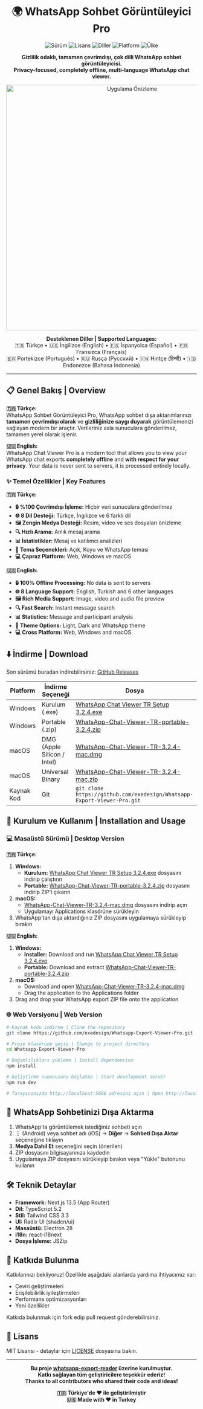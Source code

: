 <div align="center">

# 🌍 WhatsApp Sohbet Görüntüleyici Pro

![Sürüm](https://img.shields.io/badge/Sürüm-3.2.4-brightgreen)
![Lisans](https://img.shields.io/badge/Lisans-MIT-blue)
![Diller](https://img.shields.io/badge/Diller-8-orange)
![Platform](https://img.shields.io/badge/Platform-Web%20%7C%20Windows%20%7C%20macOS-lightgrey)
![Ülke](https://img.shields.io/badge/Made%20in-Turkey-red)

**Gizlilik odaklı, tamamen çevrimdışı, çok dilli WhatsApp sohbet görüntüleyicisi.**  
**Privacy-focused, completely offline, multi-language WhatsApp chat viewer.**

<img src="https://github.com/exedesign/Whatsapp-Export-Viewer-Pro/raw/main/public/app-preview.png" alt="Uygulama Önizleme" width="650" />

**Desteklenen Diller | Supported Languages:**  
🇹🇷 Türkçe • 🇺🇸 İngilizce (English) • 🇪🇸 İspanyolca (Español) • 🇫🇷 Fransızca (Français)  
🇧🇷 Portekizce (Português) • 🇷🇺 Rusça (Русский) • 🇮🇳 Hintçe (हिन्दी) • 🇮🇩 Endonezce (Bahasa Indonesia)

</div>

---

## 📋 Genel Bakış | Overview

**🇹🇷 Türkçe:**  
WhatsApp Sohbet Görüntüleyici Pro, WhatsApp sohbet dışa aktarımlarınızı **tamamen çevrimdışı olarak** ve **gizliliğinize saygı duyarak** görüntülemenizi sağlayan modern bir araçtır. Verileriniz asla sunuculara gönderilmez, tamamen yerel olarak işlenir.

**🇺🇸 English:**  
WhatsApp Chat Viewer Pro is a modern tool that allows you to view your WhatsApp chat exports **completely offline** and **with respect for your privacy**. Your data is never sent to servers, it is processed entirely locally.

### ✨ Temel Özellikler | Key Features

**🇹🇷 Türkçe:**
- **🔒 %100 Çevrimdışı İşleme:** Hiçbir veri sunuculara gönderilmez
- **🌐 8 Dil Desteği:** Türkçe, İngilizce ve 6 farklı dil
- **🖼️ Zengin Medya Desteği:** Resim, video ve ses dosyaları önizleme
- **🔍 Hızlı Arama:** Anlık mesaj arama
- **📊 İstatistikler:** Mesaj ve katılımcı analizleri
- **🎨 Tema Seçenekleri:** Açık, Koyu ve WhatsApp teması
- **💻 Çapraz Platform:** Web, Windows ve macOS

**🇺🇸 English:**
- **🔒 100% Offline Processing:** No data is sent to servers
- **🌐 8 Language Support:** English, Turkish and 6 other languages
- **🖼️ Rich Media Support:** Image, video and audio file preview
- **🔍 Fast Search:** Instant message search
- **📊 Statistics:** Message and participant analysis
- **🎨 Theme Options:** Light, Dark and WhatsApp theme
- **💻 Cross Platform:** Web, Windows and macOS

## ⬇️ İndirme | Download

Son sürümü buradan indirebilirsiniz: [GitHub Releases](https://github.com/exedesign/Whatsapp-Export-Viewer-Pro/releases/tag/v3.2.4)

| Platform | İndirme Seçeneği | Dosya |
|----------|------------------|--------------|
| Windows | Kurulum (.exe) | [WhatsApp Chat Viewer TR Setup 3.2.4.exe](https://github.com/exedesign/Whatsapp-Export-Viewer-Pro/releases/download/v3.2.4/WhatsApp.Chat.Viewer.TR.Setup.3.2.4.exe) |
| Windows | Portable (.zip) | [WhatsApp-Chat-Viewer-TR-portable-3.2.4.zip](https://github.com/exedesign/Whatsapp-Export-Viewer-Pro/releases/download/v3.2.4/WhatsApp-Chat-Viewer-TR-portable-3.2.4.zip) |
| macOS | DMG (Apple Silicon / Intel) | [WhatsApp-Chat-Viewer-TR-3.2.4-mac.dmg](https://github.com/exedesign/Whatsapp-Export-Viewer-Pro/releases/download/v3.2.4/WhatsApp-Chat-Viewer-TR-3.2.4-mac.dmg) |
| macOS | Universal Binary | [WhatsApp-Chat-Viewer-TR-3.2.4-mac.zip](https://github.com/exedesign/Whatsapp-Export-Viewer-Pro/releases/download/v3.2.4/WhatsApp-Chat-Viewer-TR-3.2.4-mac.zip) |
| Kaynak Kod | Git | `git clone https://github.com/exedesign/Whatsapp-Export-Viewer-Pro.git` |

## 🚀 Kurulum ve Kullanım | Installation and Usage

### 💻 Masaüstü Sürümü | Desktop Version

**🇹🇷 Türkçe:**
1. **Windows:**
   - **Kurulum:** [WhatsApp Chat Viewer TR Setup 3.2.4.exe](https://github.com/exedesign/Whatsapp-Export-Viewer-Pro/releases/download/v3.2.4/WhatsApp-Chat-Viewer-TR-Setup-3.2.4.exe) dosyasını indirip çalıştırın
   - **Portable:** [WhatsApp-Chat-Viewer-TR-portable-3.2.4.zip](https://github.com/exedesign/Whatsapp-Export-Viewer-Pro/releases/download/v3.2.4/WhatsApp-Chat-Viewer-TR-portable-3.2.4.zip) dosyasını indirip ZIP'i çıkarın
2. **macOS:**
   - [WhatsApp-Chat-Viewer-TR-3.2.4-mac.dmg](https://github.com/exedesign/Whatsapp-Export-Viewer-Pro/releases/download/v3.2.4/WhatsApp-Chat-Viewer-TR-3.2.4-mac.dmg) dosyasını indirip açın
   - Uygulamayı Applications klasörüne sürükleyin
3. WhatsApp'tan dışa aktardığınız ZIP dosyasını uygulamaya sürükleyip bırakın

**🇺🇸 English:**
1. **Windows:**
   - **Installer:** Download and run [WhatsApp Chat Viewer TR Setup 3.2.4.exe](https://github.com/exedesign/Whatsapp-Export-Viewer-Pro/releases/download/v3.2.4/WhatsApp-Chat-Viewer-TR-Setup-3.2.4.exe)
   - **Portable:** Download and extract [WhatsApp-Chat-Viewer-TR-portable-3.2.4.zip](https://github.com/exedesign/Whatsapp-Export-Viewer-Pro/releases/download/v3.2.4/WhatsApp-Chat-Viewer-TR-portable-3.2.4.zip)
2. **macOS:**
   - Download and open [WhatsApp-Chat-Viewer-TR-3.2.4-mac.dmg](https://github.com/exedesign/Whatsapp-Export-Viewer-Pro/releases/download/v3.2.4/WhatsApp-Chat-Viewer-TR-3.2.4-mac.dmg)
   - Drag the application to the Applications folder
3. Drag and drop your WhatsApp export ZIP file onto the application

### 🌐 Web Versiyonu | Web Version

```bash
# Kaynak kodu indirme | Clone the repository
git clone https://github.com/exedesign/Whatsapp-Export-Viewer-Pro.git

# Proje klasörüne geçiş | Change to project directory
cd Whatsapp-Export-Viewer-Pro

# Bağımlılıkları yükleme | Install dependencies
npm install

# Geliştirme sunucusunu başlatma | Start development server
npm run dev

# Tarayıcınızda http://localhost:5680 adresini açın | Open http://localhost:5680 in your browser
```

## 📱 WhatsApp Sohbetinizi Dışa Aktarma

1. WhatsApp'ta görüntülemek istediğiniz sohbeti açın
2. **⋮** (Android) veya sohbet adı (iOS) → **Diğer** → **Sohbeti Dışa Aktar** seçeneğine tıklayın
3. **Medya Dahil Et** seçeneğini seçin (önerilen)
4. ZIP dosyasını bilgisayarınıza kaydedin
5. Uygulamaya ZIP dosyasını sürükleyip bırakın veya "Yükle" butonunu kullanın

## 🛠️ Teknik Detaylar

- **Framework:** Next.js 13.5 (App Router)
- **Dil:** TypeScript 5.2
- **Stil:** Tailwind CSS 3.3
- **UI:** Radix UI (shadcn/ui)
- **Masaüstü:** Electron 28
- **i18n:** react-i18next
- **Dosya İşleme:** JSZip

## 🤝 Katkıda Bulunma

Katkılarınızı bekliyoruz! Özellikle aşağıdaki alanlarda yardıma ihtiyacımız var:

- Çeviri geliştirmeleri
- Erişilebilirlik iyileştirmeleri
- Performans optimizasyonları
- Yeni özellikler

Katkıda bulunmak için fork edip pull request gönderebilirsiniz.

## 📝 Lisans

MIT Lisansı - detaylar için [LICENSE](LICENSE) dosyasına bakın.

---

<div align="center">

**Bu proje [whatsapp-export-reader](https://github.com/abishekvenkat/whatsapp-export-reader) üzerine kurulmuştur.**  
**Katkı sağlayan tüm geliştiricilere teşekkür ederiz!**  
**Thanks to all contributors who shared their code and ideas!**

**🇹🇷 Türkiye'de ❤️ ile geliştirilmiştir**  
**🇺🇸 Made with ❤️ in Turkey**

</div>